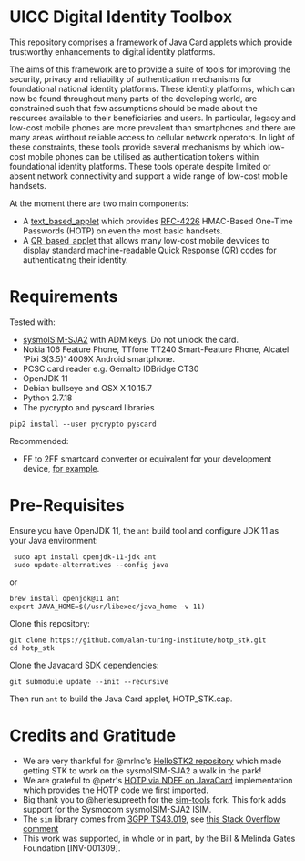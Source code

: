 # UICC Digital Identity Toolbox
This repository comprises a framework of Java Card applets which provide trustworthy enhancements to digital identity platforms. 

The aims of this framework are to provide a suite of tools for improving the security, privacy and reliability of authentication mechanisms for foundational national identity platforms. These identity platforms, which can now be found throughout many parts of the developing world, are constrained such that few assumptions should be made about the resources available to their beneficiaries and users. In particular, legacy and low-cost mobile phones are more prevalent than smartphones and there are many areas wirthout reliable access to cellular network operators. In light of these constraints, these tools provide several mechanisms by which low-cost mobile phones can be utilised as authentication tokens within foundational identity platforms. These tools operate despite limited or absent network connectivity and support a wide range of low-cost mobile handsets. 

At the moment there are two main components:
* A [text_based_applet](https://github.com/alan-turing-institute/hotp_stk/tree/main/text_based_applet) which provides [RFC-4226](https://datatracker.ietf.org/doc/html/rfc4226) HMAC-Based One-Time Passwords (HOTP) on even the most basic handsets.
* A [QR_based_applet](https://github.com/alan-turing-institute/hotp_stk/tree/main/QR_based_applet) that allows many low-cost mobile devvices to display standard machine-readable Quick Response (QR) codes for authenticating their identity.


# Requirements

Tested with:
* [sysmoISIM-SJA2](http://shop.sysmocom.de/products/sysmoISIM-SJA2) with ADM keys. Do not unlock the card.
* Nokia 106 Feature Phone, TTfone TT240 Smart-Feature Phone, Alcatel 'Pixi 3(3.5)' 4009X Android smartphone.
* PCSC card reader e.g. Gemalto IDBridge CT30
* OpenJDK 11
* Debian bullseye and OSX X 10.15.7
* Python 2.7.18
* The pycrypto and pyscard libraries
```
pip2 install --user pycrypto pyscard
```

Recommended:
* FF to 2FF smartcard converter or equivalent for your development device, [for example](https://www.aliexpress.com/item/32769577127.html?spm=a2g0s.9042311.0.0.5b4b4c4d68yrxs).


# Pre-Requisites

Ensure you have OpenJDK 11, the `ant` build tool and configure JDK 11 as your Java environment:
```
 sudo apt install openjdk-11-jdk ant
 sudo update-alternatives --config java
```
or
```
brew install openjdk@11 ant
export JAVA_HOME=$(/usr/libexec/java_home -v 11)
```

Clone this repository:
```
git clone https://github.com/alan-turing-institute/hotp_stk.git
cd hotp_stk
```

Clone the Javacard SDK dependencies:
```
git submodule update --init --recursive
```

Then run `ant` to build the Java Card applet, HOTP_STK.cap. 


# Credits and Gratitude

* We are very thankful for @mrlnc's [HelloSTK2 repository](https://github.com/mrlnc/HelloSTK2) which made getting STK to work on the sysmoISIM-SJA2 a walk in the park!
* We are grateful to @petr's [HOTP via NDEF on JavaCard](https://github.com/petrs/hotp_via_ndef) implementation which provides the HOTP code we first imported.
* Big thank you to @herlesupreeth for the [sim-tools](https://github.com/herlesupreeth/sim-tools.git) fork. This fork adds support for the Sysmocom sysmoISIM-SJA2 ISIM.
* The `sim` library comes from [3GPP TS43.019](http://www.3gpp.org/ftp/Specs/archive/43_series/43.019/43019-560.zip), see [this Stack Overflow comment](https://stackoverflow.com/a/22471187)
* This work was supported, in whole or in part, by the Bill & Melinda Gates Foundation [INV-001309].
